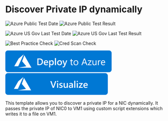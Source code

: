 # Discover Private IP dynamically

![Azure Public Test Date](https://azurequickstartsservice.blob.core.windows.net/badges/201-discover-private-ip-dynamically/PublicLastTestDate.svg)
![Azure Public Test Result](https://azurequickstartsservice.blob.core.windows.net/badges/201-discover-private-ip-dynamically/PublicDeployment.svg)

![Azure US Gov Last Test Date](https://azurequickstartsservice.blob.core.windows.net/badges/201-discover-private-ip-dynamically/FairfaxLastTestDate.svg)
![Azure US Gov Last Test Result](https://azurequickstartsservice.blob.core.windows.net/badges/201-discover-private-ip-dynamically/FairfaxDeployment.svg)

![Best Practice Check](https://azurequickstartsservice.blob.core.windows.net/badges/201-discover-private-ip-dynamically/BestPracticeResult.svg)
![Cred Scan Check](https://azurequickstartsservice.blob.core.windows.net/badges/201-discover-private-ip-dynamically/CredScanResult.svg)

[![Deploy To Azure](https://raw.githubusercontent.com/Azure/azure-quickstart-templates/master/1-CONTRIBUTION-GUIDE/images/deploytoazure.svg?sanitize=true)](https://portal.azure.com/#create/Microsoft.Template/uri/https%3A%2F%2Fraw.githubusercontent.com%2FAzure%2Fazure-quickstart-templates%2Fmaster%2F201-discover-private-ip-dynamically%2Fazuredeploy.json)
[![Visualize](https://raw.githubusercontent.com/Azure/azure-quickstart-templates/master/1-CONTRIBUTION-GUIDE/images/visualizebutton.svg?sanitize=true)](http://armviz.io/#/?load=https%3A%2F%2Fraw.githubusercontent.com%2FAzure%2Fazure-quickstart-templates%2Fmaster%2F201-discover-private-ip-dynamically%2Fazuredeploy.json)

This template allows you to discover a private IP for a NIC dynamically. It
passes the private IP of NIC0 to VM1 using custom script extensions which writes
it to a file on VM1.

